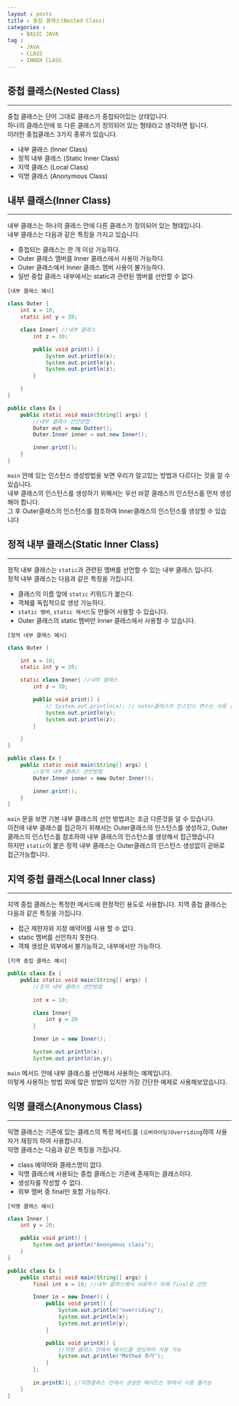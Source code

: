 ```yaml
---
layout : posts
title : 중첩 클래스(Nested Class)
categories :
    - BASIC JAVA
tag :
    - JAVA
    - CLASS
    - INNER CLASS
---
```


## __중첩 클래스(Nested Class)__
---
중첩 클래스는 단어 그대로 클래스가 중첩되어있는 상태입니다.<br>
하나의 클래스안에 또 다른 클래스가 정의되어 있는 형태라고 생각하면 됩니다.<br>
이러한 중첩클래스 3가지 종류가 있습니다.

- 내부 클래스 (Inner Class)
- 정적 내부 클래스 (Static Inner Class)
- 지역 클래스 (Local Class)
- 익명 클래스 (Anonymous Class)

## __내부 클래스(Inner Class)__
---
내부 클래스는 하나의 클래스 안에 다른 클래스가 정의되어 있는 형태입니다.<br>
내부 클래스는 다음과 같은 특징을 가지고 있습니다.<br>

- 중첩되는 클래스는 한 개 이상 가능하다.
- Outer 클래스 멤버를 Inner 클래스에서 사용이 가능하다.
- Outer 클래스에서 Inner 클래스 멤버 사용이 불가능하다.
- 일반 중첩 클래스 내부에서는 static과 관련된 멤버를 선언할 수 없다.

`[내부 클래스 예시]`

```java
class Outer {
    int x = 10;
    static int y = 20;

    class Inner{ //내부 클래스
        int z = 30;

        public void print() {
            System.out.println(x); 
            System.out.println(y);
            System.out.println(z);
        }

    }
}

public class Ex {
    public static void main(String[] args) {
        //내부 클래스 선언방법
        Outer out = new Outter();
        Outer.Inner inner = out.new Inner();

        inner.print();
    }
}
```
`main` 안에 있는 인스턴스 생성방법을 보면 우리가 알고있는 방법과 다르다는 것을 알 수 있습니다.<br>
내부 클래스의 인스턴스를 생성하기 위해서는 우선 바깥 클래스의 인스턴스를 먼저 생성해야 합니다.<br>
그 후 Outer클래스의 인스턴스를 참조하여 Inner클래스의 인스턴스를 생성할 수 있습니다<br>

## __정적 내부 클래스(Static Inner Class)__
---
정적 내부 클래스는 `static`과 관련된 멤버를 선언할 수 있는 내부 클래스 입니다.<br>
정적 내부 클래스는 다음과 같은 특징을 가집니다.<br>

- 클래스의 이름 앞에 `static` 키워드가 붙는다.
- 객체를 독립적으로 생성 가능하다.
- `static 멤버`, `static 메서드`도 만들어 사용할 수 있습니다.
- Outer 클래스의 static 멤버만 Inner 클래스에서 사용할 수 있습니다.

`[정적 내부 클래스 예시]`
```java
class Outer {

    int x = 10;
    static int y = 20;

    static class Inner{ //내부 클래스
        int z = 30;

        public void print() {
            // System.out.println(x); // outer클래스의 인스턴스 변수는 사용 불가능
            System.out.println(y);
            System.out.println(z);
        }

    }
}

public class Ex {
    public static void main(String[] args) {
        //정적 내부 클래스 선언방법
        Outer.Inner inner = new Outer.Inner();

        inner.print();
    }
}
```
`main` 문을 보면 기본 내부 클래스의 선언 벙법과는 조금 다른것을 알 수 있습니다.<br>
이전에 내부 클래스를 접근하기 위해서는 Outer클래스의 인스턴스를 생성하고, Outer클래스의 인스턴스를 참조하여 내부 클래스의 인스턴스를 생성해서 접근했습니다<br>
하지만 `static`이 붙은 정적 내부 클래스는 Outer클래스의 인스턴스 생성없이 곧바로 접근가능합니다.<br>

## __지역 중첩 클래스(Local Inner class)__
---
지역 중첩 클래스는 특정한 메서드에 한정적인 용도로 사용합니다.
지역 중첩 클래스는 다음과 같은 특징을 가집니다.

- 접근 제한자와 지정 예약어를 사용 할 수 없다.
- static 멤버를 선언하지 못한다.
- 객체 생성은 외부에서 불가능하고, 내부에서만 가능하다.

`[지역 중첩 클래스 예시]`
```java
public class Ex {
    public static void main(String[] args) {
        //정적 내부 클래스 선언방법
        
        int x = 10;

        class Inner{
            int y = 20
        }

        Inner in = new Inner();

        System.out.println(x);
        System.out.println(in.y);
```
`main` 메서드 안에 내부 클래스를 선언해서 사용하는 예제입니다.<br>
이렇게 사용하는 방법 외에 많은 방법이 있지만 가장 간단한 예제로 사용해보았습니다.<br>

## __익명 클래스(Anonymous Class)__
---
익명 클래스는 기존에 있는 클래스의 특정 메서드를 `(오버라이딩)Overriding`하여 사용자가 재정의 하여 사용합니다. <br>
익명 클래스는 다음과 같은 특징을 가집니다.

- class 예약어와 클래스명이 없다.
- 익명 클래스에 사용되는 중첩 클래스는 기존에 존재하는 클래스이다.
- 생성자를 작성할 수 없다.
- 외부 멤버 중 final만 포함 가능하다.

`[익명 클래스 예시]`
```java
class Inner {
    int y = 20;

    public void print() {
        System.out.println("Anonymous class");
    }
}

public class Ex {
    public static void main(String[] args) {
        final int x = 10; //내부 클래스에서 사용하기 위해 final로 선언

        Inner in = new Inner() {
            public void print() {
                System.out.println("overriding");
                System.out.println(x);
                System.out.println(y);
            }

            public void printX() {
                //익명 클래스 안에서 메서드를 생성하여 사용 가능
                System.out.println("Method 추가");
            }
        };
        
        in.printX(); //익명클래스 안에서 생성된 메서드는 밖에서 사용 불가능      
    }
}
```

